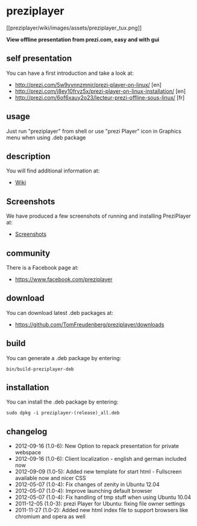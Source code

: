 # preziplayer

[[preziplayer/wiki/images/assets/preziplayer_tux.png]]

**View offline presentation from prezi.com, easy and with gui**

## self presentation

You can have a first introduction and take a look at: 

* http://prezi.com/5w9yvnnzmnir/prezi-player-on-linux/ [en]
* http://prezi.com/j8ey10frvz5x/prezi-player-on-linux-installation/ [en]
* http://prezi.com/6of6xauy2o23/lecteur-prezi-offline-sous-linux/ [fr]

## usage

Just run "preziplayer" from shell or use "prezi Player" icon in Graphics menu when using .deb package

## description

You will find additional information at:

* [Wiki](preziplayer/wiki)

## Screenshots

We have produced a few screenshots of running and installing PreziPlayer at:

* [Screenshots](preziplayer/wiki/Screenshots)

## community

There is a Facebook page at:

* https://www.facebook.com/preziplayer

## download

You can download latest .deb packages at:

* https://github.com/TomFreudenberg/preziplayer/downloads

## build

You can generate a .deb package by entering:

    bin/build-preziplayer-deb

## installation

You can install the .deb package by entering:

    sudo dpkg -i preziplayer-(release)_all.deb

## changelog

* 2012-09-16 (1.0-6): New Option to repack presentation for private webspace
* 2012-09-16 (1.0-6): Client localization - english and german included now
* 2012-09-09 (1.0-5): Added new template for start html - Fullscreen available now and nicer CSS
* 2012-05-07 (1.0-4): Fix changes of zenity in Ubuntu 12.04
* 2012-05-07 (1.0-4): Improve launching default browser
* 2012-05-07 (1.0-4): Fix handling of tmp stuff when using Ubuntu 10.04
* 2011-12-05 (1.0-3): prezi Player for Ubuntu: fixing file owner settings
* 2011-11-27 (1.0-2): Added new html index file to support browsers like chromium and opera as well

